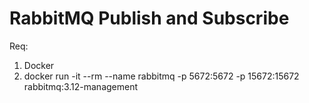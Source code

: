 # RabbitMQ Publish and Subscribe


Req:
1. Docker
2. docker run -it --rm --name rabbitmq -p 5672:5672 -p 15672:15672 rabbitmq:3.12-management
